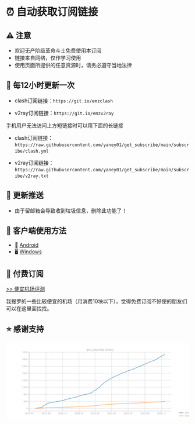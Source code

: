 # ⏰ 自动获取订阅链接

## ⚠️ 注意

- 欢迎无产阶级革命斗士免费使用本订阅
- 链接来自网络，仅作学习使用
- 使用页面所提供的任意资源时，请务必遵守当地法律

## 🚀 每12小时更新一次

- clash订阅链接：`https://git.io/emzclash`

- v2ray订阅链接：`https://git.io/emzv2ray`

手机用户无法访问上方短链接时可以用下面的长链接

- clash订阅链接：`https://raw.githubusercontent.com/yaney01/get_subscribe/main/subscribe/clash.yml`

- v2ray订阅链接：`https://raw.githubusercontent.com/yaney01/get_subscribe/main/subscribe/v2ray.txt`

## 📧 更新推送

- 由于留邮箱会导致收到垃圾信息，删除此功能了！

## 📘 客户端使用方法

- 📱 [Android](https://www.ermao.net/skill/clashforandroid/)
- 🖥 [Windows](https://www.ermao.net/uncategorized/clash-for-windows/)

## 💸 付费订阅

[>> 便宜机场评测](https://www.ermao.net/resource/vpn/)

我搜罗的一些比较便宜的机场（月消费10块以下），觉得免费订阅不好使的朋友们可以在这里面找找。

## ⭐ 感谢支持

[![操，图挂了……](https://raw.githubusercontent.com/ermaozi/get_subscribe/main/mail/project_info.svg)](https://github.com/ermaozi/get_subscribe)
